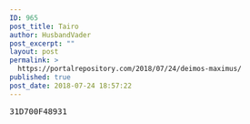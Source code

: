 ```yaml
---
ID: 965
post_title: Tairo
author: HusbandVader
post_excerpt: ""
layout: post
permalink: >
  https://portalrepository.com/2018/07/24/deimos-maximus/
published: true
post_date: 2018-07-24 18:57:22
---
```

<pre>31D700F48931</pre>